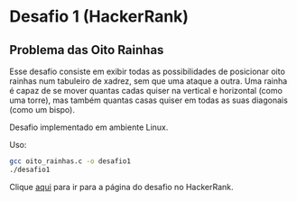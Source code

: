 # Desafio 1 (HackerRank)

## Problema das Oito Rainhas

Esse desafio consiste em exibir todas as possibilidades de posicionar oito rainhas num tabuleiro de xadrez, sem que uma ataque a outra. Uma rainha é capaz de se mover quantas cadas quiser na vertical e horizontal (como uma torre), mas também quantas casas quiser em todas as suas diagonais (como um bispo).

Desafio implementado em ambiente Linux.

Uso:

```bash
gcc oito_rainhas.c -o desafio1
./desafio1
```

Clique [aqui](https://www.hackerrank.com/contests/crescent-practice-3rd-years/challenges/8-queens-problem/problem) para ir para a página do desafio no HackerRank.
